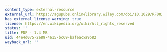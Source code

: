 ```yaml
---
content_type: external-resource
external_url: https://agupubs.onlinelibrary.wiley.com/doi/10.1029/RF002p0269
has_external_license_warning: true
license: https://en.wikipedia.org/wiki/All_rights_reserved
status: ''
title: PDF - 1.4 MB
uid: 44e4d075-2e89-4615-bc69-bafeac5a9b82
wayback_url: ''
---
```

